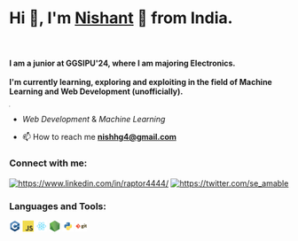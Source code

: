 <h1> Hi 👋, I'm <a href="https://raptor4444.github.io/My_Portfolio/" target="_blank">Nishant</a> 🚀 from India.</h1>
<br>
<h4>
  I am a junior at GGSIPU'24, where I am majoring Electronics.
  <br>
  <br>
  I'm currently learning, exploring and exploiting in the field of Machine Learning and Web Development (unofficially).
</h4>

<hr width = "0">


- <em>Web Development</em> & <em>Machine Learning</em>

- 📫 How to reach me **nishhg4@gmail.com**

<h3 align="left">Connect with me:</h3>
<p align="left">
<a href="https://www.linkedin.com/in/raptor4444/" target="_blank"><img align="center" src="https://raw.githubusercontent.com/rahuldkjain/github-profile-readme-generator/master/src/images/icons/Social/linked-in-alt.svg" alt="https://www.linkedin.com/in/raptor4444/" height="30" width="40" /></a>
<a href="https://twitter.com/se_amable" target="_blank"><img align="center" src="https://cdn.jsdelivr.net/npm/simple-icons@3.0.1/icons/twitter.svg" alt="https://twitter.com/se_amable" height="30" width="40" /></a>
</p>

<h3 align="left">Languages and Tools:</h3>

<p dir = "auto">
<img height="20" src="https://raw.githubusercontent.com/github/explore/80688e429a7d4ef2fca1e82350fe8e3517d3494d/topics/cpp/cpp.png" style="max-width: 100%;">
<img height="20" src="https://raw.githubusercontent.com/github/explore/80688e429a7d4ef2fca1e82350fe8e3517d3494d/topics/javascript/javascript.png" style="max-width: 100%;">
<img height="20" src="https://raw.githubusercontent.com/github/explore/80688e429a7d4ef2fca1e82350fe8e3517d3494d/topics/react/react.png" style="max-width: 100%;">
<img height="20" src="https://raw.githubusercontent.com/github/explore/80688e429a7d4ef2fca1e82350fe8e3517d3494d/topics/nodejs/nodejs.png" style="max-width: 100%;">
<img height="20" src="https://raw.githubusercontent.com/github/explore/80688e429a7d4ef2fca1e82350fe8e3517d3494d/topics/python/python.png" style="max-width: 100%;">
<a target="_blank" rel="noopener noreferrer" href="https://raw.githubusercontent.com/github/explore/80688e429a7d4ef2fca1e82350fe8e3517d3494d/topics/git/git.png"><img height="20" src="https://raw.githubusercontent.com/github/explore/80688e429a7d4ef2fca1e82350fe8e3517d3494d/topics/git/git.png" style="max-width: 100%;"></a>
</p>
